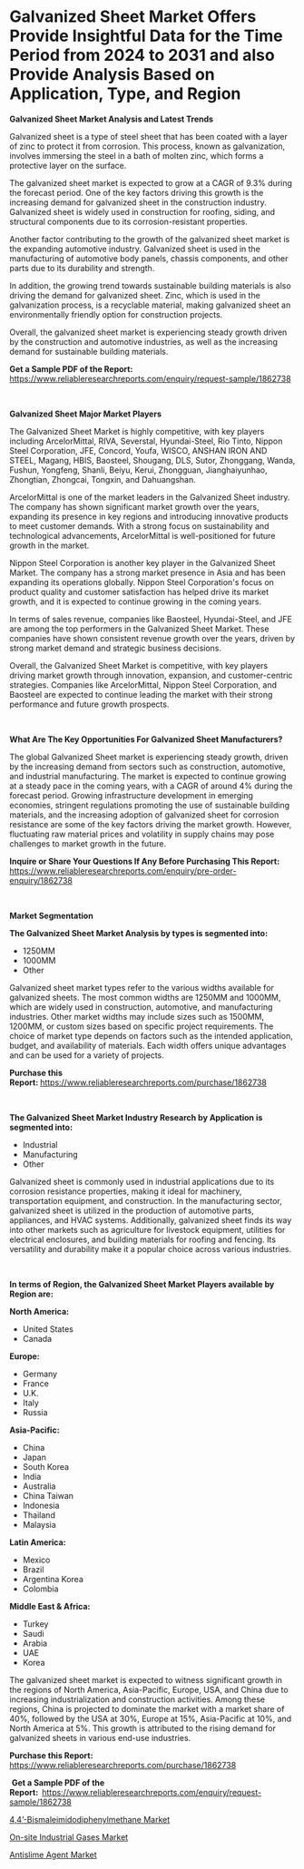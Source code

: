 <p><h1>Galvanized Sheet Market Offers Provide Insightful Data for the Time Period from 2024 to 2031 and also Provide Analysis Based on Application, Type, and Region</h1></p><p><strong>Galvanized Sheet Market Analysis and Latest Trends</strong></p>
<p><p>Galvanized sheet is a type of steel sheet that has been coated with a layer of zinc to protect it from corrosion. This process, known as galvanization, involves immersing the steel in a bath of molten zinc, which forms a protective layer on the surface.</p><p>The galvanized sheet market is expected to grow at a CAGR of 9.3% during the forecast period. One of the key factors driving this growth is the increasing demand for galvanized sheet in the construction industry. Galvanized sheet is widely used in construction for roofing, siding, and structural components due to its corrosion-resistant properties.</p><p>Another factor contributing to the growth of the galvanized sheet market is the expanding automotive industry. Galvanized sheet is used in the manufacturing of automotive body panels, chassis components, and other parts due to its durability and strength.</p><p>In addition, the growing trend towards sustainable building materials is also driving the demand for galvanized sheet. Zinc, which is used in the galvanization process, is a recyclable material, making galvanized sheet an environmentally friendly option for construction projects.</p><p>Overall, the galvanized sheet market is experiencing steady growth driven by the construction and automotive industries, as well as the increasing demand for sustainable building materials.</p></p>
<p><strong>Get a Sample PDF of the Report:&nbsp;</strong> <a href="https://www.reliableresearchreports.com/enquiry/request-sample/1862738">https://www.reliableresearchreports.com/enquiry/request-sample/1862738</a></p>
<p>&nbsp;</p>
<p><strong>Galvanized Sheet Major Market Players</strong></p>
<p><p>The Galvanized Sheet Market is highly competitive, with key players including ArcelorMittal, RIVA, Severstal, Hyundai-Steel, Rio Tinto, Nippon Steel Corporation, JFE, Concord, Youfa, WISCO, ANSHAN IRON AND STEEL, Magang, HBIS, Baosteel, Shougang, DLS, Sutor, Zhonggang, Wanda, Fushun, Yongfeng, Shanli, Beiyu, Kerui, Zhongguan, Jianghaiyunhao, Zhongtian, Zhongcai, Tongxin, and Dahuangshan.</p><p>ArcelorMittal is one of the market leaders in the Galvanized Sheet industry. The company has shown significant market growth over the years, expanding its presence in key regions and introducing innovative products to meet customer demands. With a strong focus on sustainability and technological advancements, ArcelorMittal is well-positioned for future growth in the market.</p><p>Nippon Steel Corporation is another key player in the Galvanized Sheet Market. The company has a strong market presence in Asia and has been expanding its operations globally. Nippon Steel Corporation's focus on product quality and customer satisfaction has helped drive its market growth, and it is expected to continue growing in the coming years.</p><p>In terms of sales revenue, companies like Baosteel, Hyundai-Steel, and JFE are among the top performers in the Galvanized Sheet Market. These companies have shown consistent revenue growth over the years, driven by strong market demand and strategic business decisions.</p><p>Overall, the Galvanized Sheet Market is competitive, with key players driving market growth through innovation, expansion, and customer-centric strategies. Companies like ArcelorMittal, Nippon Steel Corporation, and Baosteel are expected to continue leading the market with their strong performance and future growth prospects.</p></p>
<p>&nbsp;</p>
<p><strong>What Are The Key Opportunities For Galvanized Sheet Manufacturers?</strong></p>
<p><p>The global Galvanized Sheet market is experiencing steady growth, driven by the increasing demand from sectors such as construction, automotive, and industrial manufacturing. The market is expected to continue growing at a steady pace in the coming years, with a CAGR of around 4% during the forecast period. Growing infrastructure development in emerging economies, stringent regulations promoting the use of sustainable building materials, and the increasing adoption of galvanized sheet for corrosion resistance are some of the key factors driving the market growth. However, fluctuating raw material prices and volatility in supply chains may pose challenges to market growth in the future.</p></p>
<p><strong>Inquire or Share Your Questions If Any Before Purchasing This Report:</strong> <a href="https://www.reliableresearchreports.com/enquiry/pre-order-enquiry/1862738">https://www.reliableresearchreports.com/enquiry/pre-order-enquiry/1862738</a></p>
<p>&nbsp;</p>
<p><strong>Market Segmentation</strong></p>
<p><strong>The Galvanized Sheet Market Analysis by types is segmented into:</strong></p>
<p><ul><li>1250MM</li><li>1000MM</li><li>Other</li></ul></p>
<p><p>Galvanized sheet market types refer to the various widths available for galvanized sheets. The most common widths are 1250MM and 1000MM, which are widely used in construction, automotive, and manufacturing industries. Other market widths may include sizes such as 1500MM, 1200MM, or custom sizes based on specific project requirements. The choice of market type depends on factors such as the intended application, budget, and availability of materials. Each width offers unique advantages and can be used for a variety of projects.</p></p>
<p><strong>Purchase this Report:&nbsp;</strong><a href="https://www.reliableresearchreports.com/purchase/1862738">https://www.reliableresearchreports.com/purchase/1862738</a></p>
<p>&nbsp;</p>
<p><strong>The Galvanized Sheet Market Industry Research by Application is segmented into:</strong></p>
<p><ul><li>Industrial</li><li>Manufacturing</li><li>Other</li></ul></p>
<p><p>Galvanized sheet is commonly used in industrial applications due to its corrosion resistance properties, making it ideal for machinery, transportation equipment, and construction. In the manufacturing sector, galvanized sheet is utilized in the production of automotive parts, appliances, and HVAC systems. Additionally, galvanized sheet finds its way into other markets such as agriculture for livestock equipment, utilities for electrical enclosures, and building materials for roofing and fencing. Its versatility and durability make it a popular choice across various industries.</p></p>
<p>&nbsp;</p>
<p><strong>In terms of Region, the Galvanized Sheet Market Players available by Region are:</strong></p>
<p>
    <p> <strong> North America: </strong>
        <ul>
            <li>United States</li>
            <li>Canada</li>
        </ul>
        </p> 
    <p> <strong> Europe: </strong>
        <ul>
            <li>Germany</li>
            <li>France</li>
            <li>U.K.</li>
            <li>Italy</li>
            <li>Russia</li>
        </ul>
        </p> 
    <p> <strong> Asia-Pacific: </strong>
        <ul>
            <li>China</li>
            <li>Japan</li>
            <li>South Korea</li>
            <li>India</li>
            <li>Australia</li>
            <li>China Taiwan</li>
            <li>Indonesia</li>
            <li>Thailand</li>
            <li>Malaysia</li>
        </ul>
        </p> 
    <p> <strong> Latin America: </strong>
        <ul>
            <li>Mexico</li>
            <li>Brazil</li>
            <li>Argentina Korea</li>
            <li>Colombia</li>
        </ul>
        </p> 
    <p> <strong> Middle East & Africa: </strong>
        <ul>
            <li>Turkey</li>
            <li>Saudi</li>
            <li>Arabia</li>
            <li>UAE</li>
            <li>Korea</li>
        </ul>
    </p>
    </p>
<p><p>The galvanized sheet market is expected to witness significant growth in the regions of North America, Asia-Pacific, Europe, USA, and China due to increasing industrialization and construction activities. Among these regions, China is projected to dominate the market with a market share of 40%, followed by the USA at 30%, Europe at 15%, Asia-Pacific at 10%, and North America at 5%. This growth is attributed to the rising demand for galvanized sheets in various end-use industries.</p></p>
<p><strong>Purchase this Report: </strong><a href="https://www.reliableresearchreports.com/purchase/1862738">https://www.reliableresearchreports.com/purchase/1862738</a></p>
<p>&nbsp;<strong>Get a Sample PDF of the Report:&nbsp;&nbsp;</strong><a href="https://www.reliableresearchreports.com/enquiry/request-sample/1862738">https://www.reliableresearchreports.com/enquiry/request-sample/1862738</a></p>
<p><strong></strong></p>
<p><p><a href="https://view.publitas.com/reportprime-1/44-bismaleimidodiphenylmethane-market-research-report-provides-critical-insights-that-can-help-shape-business-development-and-investment-strategies/">4,4’-Bismaleimidodiphenylmethane Market</a></p><p><a href="https://view.publitas.com/reportprime-1/on-site-industrial-gases-market-size-furnishes-valuable-information-encompassing-market-share-market-trends-and-projections-spanning-from-2023-to-2030/">On-site Industrial Gases Market</a></p><p><a href="https://view.publitas.com/reportprime-1/antislime-agent-market-centers-on-aspects-such-as-market-growth-market-share-market-opportunity-and-projected-forecasts-spanning-from-2023-to-2030/">Antislime Agent Market</a></p></p>